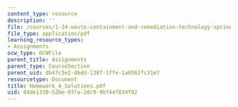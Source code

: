 ```yaml
---
content_type: resource
description: ''
file: /courses/1-34-waste-containment-and-remediation-technology-spring-2004/84de133052be93fa2dc99bf44f834f02_Homework_4_Solutions.pdf
file_type: application/pdf
learning_resource_types:
- Assignments
ocw_type: OCWFile
parent_title: Assignments
parent_type: CourseSection
parent_uid: db4fc3e2-dbdd-1387-1ffe-1a0562fc31e7
resourcetype: Document
title: Homework_4_Solutions.pdf
uid: 84de1330-52be-93fa-2dc9-9bf44f834f02
---
```

